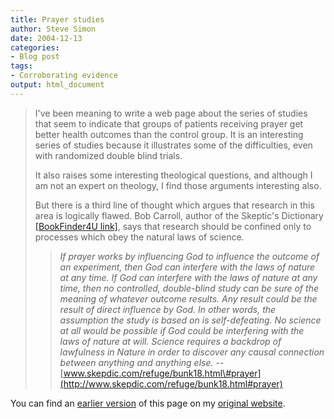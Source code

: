 ```yaml
---
title: Prayer studies
author: Steve Simon
date: 2004-12-13
categories:
- Blog post
tags:
- Corroborating evidence
output: html_document
---
```

> I\'ve been meaning to write a web page about the series of studies
> that seem to indicate that groups of patients receiving prayer get
> better health outcomes than the control group. It is an interesting
> series of studies because it illustrates some of the difficulties,
> even with randomized double blind trials.
>
> It also raises some interesting theological questions, and although I
> am not an expert on theology, I find those arguments interesting also.
>
> But there is a third line of thought which argues that research in
> this area is logically flawed. Bob Carroll, author of the Skeptic\'s
> Dictionary [\[BookFinder4U
> link\]](http://www.bookfinder4u.com/detail/0471272426.html), says that
> research should be confined only to processes which obey the natural
> laws of science.
>
> > *If prayer works by influencing God to influence the outcome of an
> > experiment, then God can interfere with the laws of nature at any
> > time. If God can interfere with the laws of nature at any time, then
> > no controlled, double-blind study can be sure of the meaning of
> > whatever outcome results. Any result could be the result of direct
> > influence by God. In other words, the assumption the study is based
> > on is self-defeating. No science at all would be possible if God
> > could be interfering with the laws of nature at will. Science
> > requires a backdrop of lawfulness in Nature in order to discover any
> > causal connection between anything and anything else.* \--
> > [www.skepdic.com/refuge/bunk18.html\#prayer](http://www.skepdic.com/refuge/bunk18.html#prayer)

You can find an [earlier version](http://www.pmean.com/04/PrayerStudies.html) of this page on my [original website](http://www.pmean.com/original_site.html).
